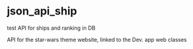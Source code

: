 # json_api_ship
test API for ships and ranking in DB

API for the star-wars theme website, linked to the Dev. app web classes
